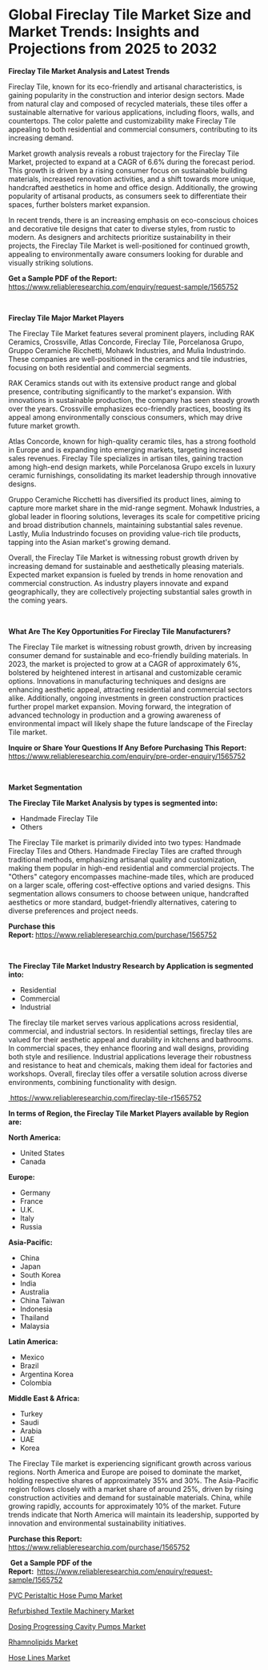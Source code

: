 <p><h1>Global Fireclay Tile Market Size and Market Trends: Insights and Projections from 2025 to 2032</h1></p><p><strong>Fireclay Tile Market Analysis and Latest Trends</strong></p>
<p><p>Fireclay Tile, known for its eco-friendly and artisanal characteristics, is gaining popularity in the construction and interior design sectors. Made from natural clay and composed of recycled materials, these tiles offer a sustainable alternative for various applications, including floors, walls, and countertops. The color palette and customizability make Fireclay Tile appealing to both residential and commercial consumers, contributing to its increasing demand.</p><p>Market growth analysis reveals a robust trajectory for the Fireclay Tile Market, projected to expand at a CAGR of 6.6% during the forecast period. This growth is driven by a rising consumer focus on sustainable building materials, increased renovation activities, and a shift towards more unique, handcrafted aesthetics in home and office design. Additionally, the growing popularity of artisanal products, as consumers seek to differentiate their spaces, further bolsters market expansion.</p><p>In recent trends, there is an increasing emphasis on eco-conscious choices and decorative tile designs that cater to diverse styles, from rustic to modern. As designers and architects prioritize sustainability in their projects, the Fireclay Tile Market is well-positioned for continued growth, appealing to environmentally aware consumers looking for durable and visually striking solutions.</p></p>
<p><strong>Get a Sample PDF of the Report:&nbsp;</strong> <a href="https://www.reliableresearchiq.com/enquiry/request-sample/1565752?utm_campaign=2333&utm_medium=2&utm_source=Github&utm_content=ia&utm_term=31032025&utm_id=fireclay-tile">https://www.reliableresearchiq.com/enquiry/request-sample/1565752</a></p>
<p>&nbsp;</p>
<p><strong>Fireclay Tile Major Market Players</strong></p>
<p><p>The Fireclay Tile Market features several prominent players, including RAK Ceramics, Crossville, Atlas Concorde, Fireclay Tile, Porcelanosa Grupo, Gruppo Ceramiche Ricchetti, Mohawk Industries, and Mulia Industrindo. These companies are well-positioned in the ceramics and tile industries, focusing on both residential and commercial segments.</p><p>RAK Ceramics stands out with its extensive product range and global presence, contributing significantly to the market's expansion. With innovations in sustainable production, the company has seen steady growth over the years. Crossville emphasizes eco-friendly practices, boosting its appeal among environmentally conscious consumers, which may drive future market growth.</p><p>Atlas Concorde, known for high-quality ceramic tiles, has a strong foothold in Europe and is expanding into emerging markets, targeting increased sales revenues. Fireclay Tile specializes in artisan tiles, gaining traction among high-end design markets, while Porcelanosa Grupo excels in luxury ceramic furnishings, consolidating its market leadership through innovative designs.</p><p>Gruppo Ceramiche Ricchetti has diversified its product lines, aiming to capture more market share in the mid-range segment. Mohawk Industries, a global leader in flooring solutions, leverages its scale for competitive pricing and broad distribution channels, maintaining substantial sales revenue. Lastly, Mulia Industrindo focuses on providing value-rich tile products, tapping into the Asian market's growing demand.</p><p>Overall, the Fireclay Tile Market is witnessing robust growth driven by increasing demand for sustainable and aesthetically pleasing materials. Expected market expansion is fueled by trends in home renovation and commercial construction. As industry players innovate and expand geographically, they are collectively projecting substantial sales growth in the coming years.</p></p>
<p>&nbsp;</p>
<p><strong>What Are The Key Opportunities For Fireclay Tile Manufacturers?</strong></p>
<p><p>The Fireclay Tile market is witnessing robust growth, driven by increasing consumer demand for sustainable and eco-friendly building materials. In 2023, the market is projected to grow at a CAGR of approximately 6%, bolstered by heightened interest in artisanal and customizable ceramic options. Innovations in manufacturing techniques and designs are enhancing aesthetic appeal, attracting residential and commercial sectors alike. Additionally, ongoing investments in green construction practices further propel market expansion. Moving forward, the integration of advanced technology in production and a growing awareness of environmental impact will likely shape the future landscape of the Fireclay Tile market.</p></p>
<p><strong>Inquire or Share Your Questions If Any Before Purchasing This Report:</strong> <a href="https://www.reliableresearchiq.com/enquiry/pre-order-enquiry/1565752?utm_campaign=2333&utm_medium=2&utm_source=Github&utm_content=ia&utm_term=31032025&utm_id=fireclay-tile">https://www.reliableresearchiq.com/enquiry/pre-order-enquiry/1565752</a></p>
<p>&nbsp;</p>
<p><strong>Market Segmentation</strong></p>
<p><strong>The Fireclay Tile Market Analysis by types is segmented into:</strong></p>
<p><ul><li>Handmade Fireclay Tile</li><li>Others</li></ul></p>
<p><p>The Fireclay Tile market is primarily divided into two types: Handmade Fireclay Tiles and Others. Handmade Fireclay Tiles are crafted through traditional methods, emphasizing artisanal quality and customization, making them popular in high-end residential and commercial projects. The "Others" category encompasses machine-made tiles, which are produced on a larger scale, offering cost-effective options and varied designs. This segmentation allows consumers to choose between unique, handcrafted aesthetics or more standard, budget-friendly alternatives, catering to diverse preferences and project needs.</p></p>
<p><strong>Purchase this Report:&nbsp;</strong><a href="https://www.reliableresearchiq.com/purchase/1565752?utm_campaign=2333&utm_medium=2&utm_source=Github&utm_content=ia&utm_term=31032025&utm_id=fireclay-tile">https://www.reliableresearchiq.com/purchase/1565752</a></p>
<p>&nbsp;</p>
<p><strong>The Fireclay Tile Market Industry Research by Application is segmented into:</strong></p>
<p><ul><li>Residential</li><li>Commercial</li><li>Industrial</li></ul></p>
<p><p>The fireclay tile market serves various applications across residential, commercial, and industrial sectors. In residential settings, fireclay tiles are valued for their aesthetic appeal and durability in kitchens and bathrooms. In commercial spaces, they enhance flooring and wall designs, providing both style and resilience. Industrial applications leverage their robustness and resistance to heat and chemicals, making them ideal for factories and workshops. Overall, fireclay tiles offer a versatile solution across diverse environments, combining functionality with design.</p></p>
<p><a href="https://www.reliableresearchiq.com/fireclay-tile-r1565752?utm_campaign=2333&utm_medium=2&utm_source=Github&utm_content=ia&utm_term=31032025&utm_id=fireclay-tile">&nbsp;https://www.reliableresearchiq.com/fireclay-tile-r1565752</a></p>
<p><strong>In terms of Region, the Fireclay Tile Market Players available by Region are:</strong></p>
<p>
    <p> <strong> North America: </strong>
        <ul>
            <li>United States</li>
            <li>Canada</li>
        </ul>
        </p> 
    <p> <strong> Europe: </strong>
        <ul>
            <li>Germany</li>
            <li>France</li>
            <li>U.K.</li>
            <li>Italy</li>
            <li>Russia</li>
        </ul>
        </p> 
    <p> <strong> Asia-Pacific: </strong>
        <ul>
            <li>China</li>
            <li>Japan</li>
            <li>South Korea</li>
            <li>India</li>
            <li>Australia</li>
            <li>China Taiwan</li>
            <li>Indonesia</li>
            <li>Thailand</li>
            <li>Malaysia</li>
        </ul>
        </p> 
    <p> <strong> Latin America: </strong>
        <ul>
            <li>Mexico</li>
            <li>Brazil</li>
            <li>Argentina Korea</li>
            <li>Colombia</li>
        </ul>
        </p> 
    <p> <strong> Middle East & Africa: </strong>
        <ul>
            <li>Turkey</li>
            <li>Saudi</li>
            <li>Arabia</li>
            <li>UAE</li>
            <li>Korea</li>
        </ul>
    </p>
    </p>
<p><p>The Fireclay Tile market is experiencing significant growth across various regions. North America and Europe are poised to dominate the market, holding respective shares of approximately 35% and 30%. The Asia-Pacific region follows closely with a market share of around 25%, driven by rising construction activities and demand for sustainable materials. China, while growing rapidly, accounts for approximately 10% of the market. Future trends indicate that North America will maintain its leadership, supported by innovation and environmental sustainability initiatives.</p></p>
<p><strong>Purchase this Report: </strong><a href="https://www.reliableresearchiq.com/purchase/1565752?utm_campaign=2333&utm_medium=2&utm_source=Github&utm_content=ia&utm_term=31032025&utm_id=fireclay-tile">https://www.reliableresearchiq.com/purchase/1565752</a></p>
<p>&nbsp;<strong>Get a Sample PDF of the Report:&nbsp;&nbsp;</strong><a href="https://www.reliableresearchiq.com/enquiry/request-sample/1565752?utm_campaign=2333&utm_medium=2&utm_source=Github&utm_content=ia&utm_term=31032025&utm_id=fireclay-tile">https://www.reliableresearchiq.com/enquiry/request-sample/1565752</a></p>
<p><strong></strong></p>
<p><p><a href="https://www.linkedin.com/pulse/pvc-peristaltic-hose-pump-industry-forecast-market-shifts-strategic-yjogf?utm_campaign=2333&utm_medium=2&utm_source=Github&utm_content=ia&utm_term=31032025&utm_id=fireclay-tile">PVC Peristaltic Hose Pump Market</a></p><p><a href="https://www.linkedin.com/pulse/insights-refurbished-textile-machinery-market-analysis-4corf?utm_campaign=2333&utm_medium=2&utm_source=Github&utm_content=ia&utm_term=31032025&utm_id=fireclay-tile">Refurbished Textile Machinery Market</a></p><p><a href="https://www.linkedin.com/pulse/strategic-roadmap-global-dosing-progressing-cavity-pumps-hn7cf?utm_campaign=2333&utm_medium=2&utm_source=Github&utm_content=ia&utm_term=31032025&utm_id=fireclay-tile">Dosing Progressing Cavity Pumps Market</a></p><p><a href="https://github.com/bawksmaedamu/Market-Research-Report-List-1/blob/main/rhamnolipids-market.md?utm_campaign=2333&utm_medium=2&utm_source=Github&utm_content=ia&utm_term=31032025&utm_id=fireclay-tile">Rhamnolipids Market</a></p><p><a href="https://github.com/agemakisel4b/Market-Research-Report-List-1/blob/main/hose-lines-market.md?utm_campaign=2333&utm_medium=2&utm_source=Github&utm_content=ia&utm_term=31032025&utm_id=fireclay-tile">Hose Lines Market</a></p></p>